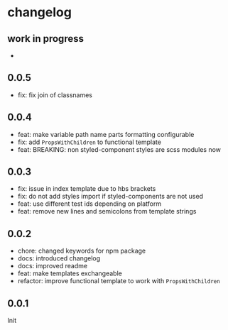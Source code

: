 # changelog

## work in progress

-

## 0.0.5

- fix: fix join of classnames

## 0.0.4

- feat: make variable path name parts formatting configurable
- fix: add `PropsWithChildren` to functional template
- feat: BREAKING: non styled-component styles are scss modules now

## 0.0.3

- fix: issue in index template due to hbs brackets
- fix: do not add styles import if styled-components are not used
- feat: use different test ids depending on platform
- feat: remove new lines and semicolons from template strings

## 0.0.2

- chore: changed keywords for npm package
- docs: introduced changelog
- docs: improved readme
- feat: make templates exchangeable
- refactor: improve functional template to work with `PropsWithChildren`

## 0.0.1

Init
